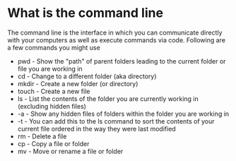 <h1> What is the command line</h1>

<p>The command line is the interface in which you can communicate directly with your computers as well as execute commands via code. Following are a few commands you might use</p>
<ul>
  <li>pwd - Show the "path" of parent folders leading to the current folder or file you are working in</li>
  <li>cd - Change to a different folder (aka directory)</li>
  <li>mkdir - Create a new folder (or directory)</li>
  <li>touch - Create a new file</li>
  <li>ls - List the contents of the folder you are currently working in (excluding hidden files)
  <li> -a - Show any hidden files of folders within the folder you are working in</li>
  <li> -t - You can add this to the ls command to sort the contents of your current file ordered in the way they were last modified</li>
  <li>rm - Delete a file</li>
  <li>cp - Copy a file or folder</li>
  <li>mv - Move or rename a file or folder</li>
</ul>
